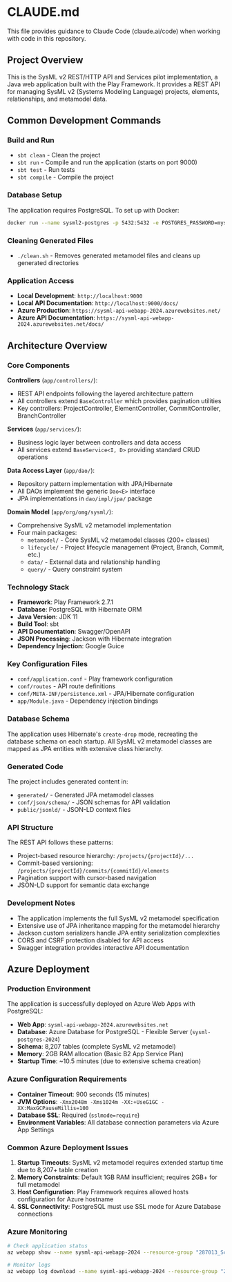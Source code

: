 # CLAUDE.md

This file provides guidance to Claude Code (claude.ai/code) when working with code in this repository.

## Project Overview

This is the SysML v2 REST/HTTP API and Services pilot implementation, a Java web application built with the Play Framework. It provides a REST API for managing SysML v2 (Systems Modeling Language) projects, elements, relationships, and metamodel data.

## Common Development Commands

### Build and Run
- `sbt clean` - Clean the project
- `sbt run` - Compile and run the application (starts on port 9000)
- `sbt test` - Run tests
- `sbt compile` - Compile the project

### Database Setup
The application requires PostgreSQL. To set up with Docker:
```bash
docker run --name sysml2-postgres -p 5432:5432 -e POSTGRES_PASSWORD=mysecretpassword -e POSTGRES_DB=sysml2 -d postgres
```

### Cleaning Generated Files
- `./clean.sh` - Removes generated metamodel files and cleans up generated directories

### Application Access
- **Local Development**: `http://localhost:9000`
- **Local API Documentation**: `http://localhost:9000/docs/`
- **Azure Production**: `https://sysml-api-webapp-2024.azurewebsites.net/`
- **Azure API Documentation**: `https://sysml-api-webapp-2024.azurewebsites.net/docs/`

## Architecture Overview

### Core Components

**Controllers** (`app/controllers/`):
- REST API endpoints following the layered architecture pattern
- All controllers extend `BaseController` which provides pagination utilities
- Key controllers: ProjectController, ElementController, CommitController, BranchController

**Services** (`app/services/`):
- Business logic layer between controllers and data access
- All services extend `BaseService<I, D>` providing standard CRUD operations

**Data Access Layer** (`app/dao/`):
- Repository pattern implementation with JPA/Hibernate
- All DAOs implement the generic `Dao<E>` interface
- JPA implementations in `dao/impl/jpa/` package

**Domain Model** (`app/org/omg/sysml/`):
- Comprehensive SysML v2 metamodel implementation
- Four main packages:
  - `metamodel/` - Core SysML v2 metamodel classes (200+ classes)
  - `lifecycle/` - Project lifecycle management (Project, Branch, Commit, etc.)
  - `data/` - External data and relationship handling
  - `query/` - Query constraint system

### Technology Stack

- **Framework**: Play Framework 2.7.1
- **Database**: PostgreSQL with Hibernate ORM
- **Java Version**: JDK 11
- **Build Tool**: sbt
- **API Documentation**: Swagger/OpenAPI
- **JSON Processing**: Jackson with Hibernate integration
- **Dependency Injection**: Google Guice

### Key Configuration Files

- `conf/application.conf` - Play framework configuration
- `conf/routes` - API route definitions
- `conf/META-INF/persistence.xml` - JPA/Hibernate configuration
- `app/Module.java` - Dependency injection bindings

### Database Schema

The application uses Hibernate's `create-drop` mode, recreating the database schema on each startup. All SysML v2 metamodel classes are mapped as JPA entities with extensive class hierarchy.

### Generated Code

The project includes generated content in:
- `generated/` - Generated JPA metamodel classes
- `conf/json/schema/` - JSON schemas for API validation
- `public/jsonld/` - JSON-LD context files

### API Structure

The REST API follows these patterns:
- Project-based resource hierarchy: `/projects/{projectId}/...`
- Commit-based versioning: `/projects/{projectId}/commits/{commitId}/elements`
- Pagination support with cursor-based navigation
- JSON-LD support for semantic data exchange

### Development Notes

- The application implements the full SysML v2 metamodel specification
- Extensive use of JPA inheritance mapping for the metamodel hierarchy
- Jackson custom serializers handle JPA entity serialization complexities
- CORS and CSRF protection disabled for API access
- Swagger integration provides interactive API documentation

## Azure Deployment

### Production Environment
The application is successfully deployed on Azure Web Apps with PostgreSQL:
- **Web App**: `sysml-api-webapp-2024.azurewebsites.net`
- **Database**: Azure Database for PostgreSQL - Flexible Server (`sysml-postgres-2024`)
- **Schema**: 8,207 tables (complete SysML v2 metamodel)
- **Memory**: 2GB RAM allocation (Basic B2 App Service Plan)
- **Startup Time**: ~10.5 minutes (due to extensive schema creation)

### Azure Configuration Requirements
- **Container Timeout**: 900 seconds (15 minutes)
- **JVM Options**: `-Xmx2048m -Xms1024m -XX:+UseG1GC -XX:MaxGCPauseMillis=100`
- **Database SSL**: Required (`sslmode=require`)
- **Environment Variables**: All database connection parameters via Azure App Settings

### Common Azure Deployment Issues
1. **Startup Timeouts**: SysML v2 metamodel requires extended startup time due to 8,207+ table creation
2. **Memory Constraints**: Default 1GB RAM insufficient; requires 2GB+ for full metamodel
3. **Host Configuration**: Play Framework requires allowed hosts configuration for Azure hostname
4. **SSL Connectivity**: PostgreSQL must use SSL mode for Azure Database connections

### Azure Monitoring
```bash
# Check application status
az webapp show --name sysml-api-webapp-2024 --resource-group "287013_Scalable_AI_Applications"

# Monitor logs
az webapp log download --name sysml-api-webapp-2024 --resource-group "287013_Scalable_AI_Applications"
```